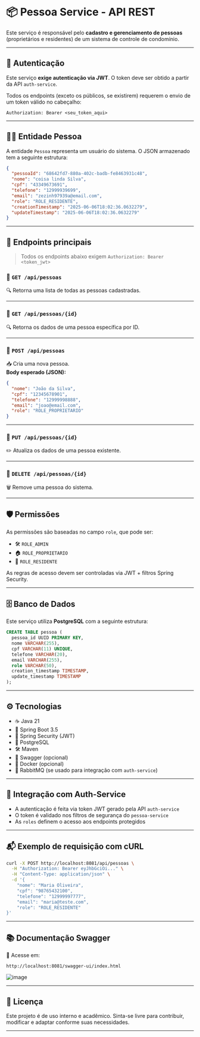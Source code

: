 # 📦 Pessoa Service - API REST

Este serviço é responsável pelo **cadastro e gerenciamento de pessoas** (proprietários e residentes) de um sistema de controle de condomínio.

---

## 🔐 Autenticação

Este serviço **exige autenticação via JWT**. O token deve ser obtido a partir da API `auth-service`.

Todos os endpoints (exceto os públicos, se existirem) requerem o envio de um token válido no cabeçalho:

```
Authorization: Bearer <seu_token_aqui>
```

---

## 🧑‍💼 Entidade Pessoa

A entidade `Pessoa` representa um usuário do sistema. O JSON armazenado tem a seguinte estrutura:

```json
{
  "pessoaId": "68642fd7-880a-402c-badb-fe8463931c48",
  "nome": "coisa linda Silva",
  "cpf": "43349673691",
  "telefone": "12999939699",
  "email": "zezinh97939a@email.com",
  "role": "ROLE_RESIDENTE",
  "creationTimestamp": "2025-06-06T18:02:36.0632279",
  "updateTimestamp": "2025-06-06T18:02:36.0632279"
}
```

---

## 🚀 Endpoints principais

> Todos os endpoints abaixo exigem `Authorization: Bearer <token_jwt>`

### 🔸 `GET /api/pessoas`

🔍 Retorna uma lista de todas as pessoas cadastradas.

---

### 🔸 `GET /api/pessoas/{id}`

🔍 Retorna os dados de uma pessoa específica por ID.

---

### 🔸 `POST /api/pessoas`

📥 Cria uma nova pessoa.  
**Body esperado (JSON):**

```json
{
  "nome": "João da Silva",
  "cpf": "12345678901",
  "telefone": "12999998888",
  "email": "joao@email.com",
  "role": "ROLE_PROPRIETARIO"
}
```

---

### 🔸 `PUT /api/pessoas/{id}`

✏️ Atualiza os dados de uma pessoa existente.

---

### 🔸 `DELETE /api/pessoas/{id}`

🗑️ Remove uma pessoa do sistema.

---

## 🛡️ Permissões

As permissões são baseadas no campo `role`, que pode ser:

- 🛠️ `ROLE_ADMIN`
- 🏠 `ROLE_PROPRIETARIO`
- 👤 `ROLE_RESIDENTE`

As regras de acesso devem ser controladas via JWT + filtros Spring Security.

---

## 🗄️ Banco de Dados

Este serviço utiliza **PostgreSQL** com a seguinte estrutura:

```sql
CREATE TABLE pessoa (
  pessoa_id UUID PRIMARY KEY,
  nome VARCHAR(255),
  cpf VARCHAR(11) UNIQUE,
  telefone VARCHAR(20),
  email VARCHAR(255),
  role VARCHAR(50),
  creation_timestamp TIMESTAMP,
  update_timestamp TIMESTAMP
);
```

---

## ⚙️ Tecnologias

- ☕ Java 21
- 🌱 Spring Boot 3.5
- 🔐 Spring Security (JWT)
- 🐘 PostgreSQL
- 🛠️ Maven
- 🧪 Swagger (opcional)
- 🐳 Docker (opcional)
- 📩 RabbitMQ (se usado para integração com `auth-service`)

---

## 🔁 Integração com Auth-Service

- A autenticação é feita via token JWT gerado pela API `auth-service`
- O token é validado nos filtros de segurança do `pessoa-service`
- As `roles` definem o acesso aos endpoints protegidos

---

## 📬 Exemplo de requisição com cURL

```bash
curl -X POST http://localhost:8081/api/pessoas \
  -H "Authorization: Bearer eyJhbGciOi..." \
  -H "Content-Type: application/json" \
  -d '{
    "nome": "Maria Oliveira",
    "cpf": "98765432100",
    "telefone": "12999997777",
    "email": "maria@teste.com",
    "role": "ROLE_RESIDENTE"
}'
```

---

## 📚 Documentação Swagger

🧭 Acesse em:

```
http://localhost:8081/swagger-ui/index.html
```
![image](https://github.com/user-attachments/assets/fe89cfa2-fa9b-4a34-b9c1-b71633afab81)

---

## 🧾 Licença

Este projeto é de uso interno e acadêmico. Sinta-se livre para contribuir, modificar e adaptar conforme suas necessidades.

---
